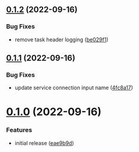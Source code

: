 ## [0.1.2](https://dev.azure.com/prestonvtonder/sandbox/_git/ief-task/compare/v0.1.1...v0.1.2) (2022-09-16)


### Bug Fixes

* remove task header logging ([be029f1](https://dev.azure.com/prestonvtonder/sandbox/_git/ief-task/commit/be029f186b89ff1b2aa44a8b06de150a1889f22c))

## [0.1.1](https://dev.azure.com/prestonvtonder/sandbox/_git/ief-task/compare/v0.1.0...v0.1.1) (2022-09-16)


### Bug Fixes

* update service connection input name ([4fc8a17](https://dev.azure.com/prestonvtonder/sandbox/_git/ief-task/commit/4fc8a1734b157846b37a0e9780c4f95222ea3574))

# [0.1.0](https://dev.azure.com/prestonvtonder/sandbox/_git/ief-task/compare/v0.0.0...v0.1.0) (2022-09-16)


### Features

* initial release ([eae9b9d](https://dev.azure.com/prestonvtonder/sandbox/_git/ief-task/commit/eae9b9d99a62aac290f586946528f9c1b15a5186))
